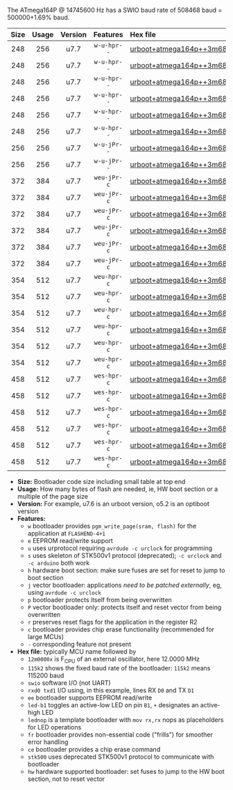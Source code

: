 The ATmega164P @ 14745600 Hz has a SWIO baud rate of 508468 baud = 500000+1.69% baud.

|Size|Usage|Version|Features|Hex file|
|:-:|:-:|:-:|:-:|:--|
|248|256|u7.7|`w-u-hpr--`|[urboot+atmega164p++3m6864x++125k0_swio_rxd0_txd1_led+b0_hw.hex](https://raw.githubusercontent.com/stefanrueger/urboot.hex/main/mcus/atmega164p/external_oscillator/fcpu++3m6864_Hz/br++125k0_bps/urboot+atmega164p++3m6864x++125k0_swio_rxd0_txd1_led+b0_hw.hex)|
|248|256|u7.7|`w-u-hpr--`|[urboot+atmega164p++3m6864x++125k0_swio_rxd0_txd1_led+b7_hw.hex](https://raw.githubusercontent.com/stefanrueger/urboot.hex/main/mcus/atmega164p/external_oscillator/fcpu++3m6864_Hz/br++125k0_bps/urboot+atmega164p++3m6864x++125k0_swio_rxd0_txd1_led+b7_hw.hex)|
|248|256|u7.7|`w-u-hpr--`|[urboot+atmega164p++3m6864x++125k0_swio_rxd0_txd1_lednop_hw.hex](https://raw.githubusercontent.com/stefanrueger/urboot.hex/main/mcus/atmega164p/external_oscillator/fcpu++3m6864_Hz/br++125k0_bps/urboot+atmega164p++3m6864x++125k0_swio_rxd0_txd1_lednop_hw.hex)|
|248|256|u7.7|`w-u-hpr--`|[urboot+atmega164p++3m6864x++125k0_swio_rxd2_txd3_led+b0_hw.hex](https://raw.githubusercontent.com/stefanrueger/urboot.hex/main/mcus/atmega164p/external_oscillator/fcpu++3m6864_Hz/br++125k0_bps/urboot+atmega164p++3m6864x++125k0_swio_rxd2_txd3_led+b0_hw.hex)|
|248|256|u7.7|`w-u-hpr--`|[urboot+atmega164p++3m6864x++125k0_swio_rxd2_txd3_led+b7_hw.hex](https://raw.githubusercontent.com/stefanrueger/urboot.hex/main/mcus/atmega164p/external_oscillator/fcpu++3m6864_Hz/br++125k0_bps/urboot+atmega164p++3m6864x++125k0_swio_rxd2_txd3_led+b7_hw.hex)|
|248|256|u7.7|`w-u-hpr--`|[urboot+atmega164p++3m6864x++125k0_swio_rxd2_txd3_lednop_hw.hex](https://raw.githubusercontent.com/stefanrueger/urboot.hex/main/mcus/atmega164p/external_oscillator/fcpu++3m6864_Hz/br++125k0_bps/urboot+atmega164p++3m6864x++125k0_swio_rxd2_txd3_lednop_hw.hex)|
|256|256|u7.7|`w-u-jPr--`|[urboot+atmega164p++3m6864x++125k0_swio_rxd0_txd1.hex](https://raw.githubusercontent.com/stefanrueger/urboot.hex/main/mcus/atmega164p/external_oscillator/fcpu++3m6864_Hz/br++125k0_bps/urboot+atmega164p++3m6864x++125k0_swio_rxd0_txd1.hex)|
|256|256|u7.7|`w-u-jPr--`|[urboot+atmega164p++3m6864x++125k0_swio_rxd2_txd3.hex](https://raw.githubusercontent.com/stefanrueger/urboot.hex/main/mcus/atmega164p/external_oscillator/fcpu++3m6864_Hz/br++125k0_bps/urboot+atmega164p++3m6864x++125k0_swio_rxd2_txd3.hex)|
|372|384|u7.7|`weu-jPr-c`|[urboot+atmega164p++3m6864x++125k0_swio_rxd0_txd1_ee_led+b0_fr_ce.hex](https://raw.githubusercontent.com/stefanrueger/urboot.hex/main/mcus/atmega164p/external_oscillator/fcpu++3m6864_Hz/br++125k0_bps/urboot+atmega164p++3m6864x++125k0_swio_rxd0_txd1_ee_led+b0_fr_ce.hex)|
|372|384|u7.7|`weu-jPr-c`|[urboot+atmega164p++3m6864x++125k0_swio_rxd0_txd1_ee_led+b7_fr_ce.hex](https://raw.githubusercontent.com/stefanrueger/urboot.hex/main/mcus/atmega164p/external_oscillator/fcpu++3m6864_Hz/br++125k0_bps/urboot+atmega164p++3m6864x++125k0_swio_rxd0_txd1_ee_led+b7_fr_ce.hex)|
|372|384|u7.7|`weu-jPr-c`|[urboot+atmega164p++3m6864x++125k0_swio_rxd0_txd1_ee_lednop_fr_ce.hex](https://raw.githubusercontent.com/stefanrueger/urboot.hex/main/mcus/atmega164p/external_oscillator/fcpu++3m6864_Hz/br++125k0_bps/urboot+atmega164p++3m6864x++125k0_swio_rxd0_txd1_ee_lednop_fr_ce.hex)|
|372|384|u7.7|`weu-jPr-c`|[urboot+atmega164p++3m6864x++125k0_swio_rxd2_txd3_ee_led+b0_fr_ce.hex](https://raw.githubusercontent.com/stefanrueger/urboot.hex/main/mcus/atmega164p/external_oscillator/fcpu++3m6864_Hz/br++125k0_bps/urboot+atmega164p++3m6864x++125k0_swio_rxd2_txd3_ee_led+b0_fr_ce.hex)|
|372|384|u7.7|`weu-jPr-c`|[urboot+atmega164p++3m6864x++125k0_swio_rxd2_txd3_ee_led+b7_fr_ce.hex](https://raw.githubusercontent.com/stefanrueger/urboot.hex/main/mcus/atmega164p/external_oscillator/fcpu++3m6864_Hz/br++125k0_bps/urboot+atmega164p++3m6864x++125k0_swio_rxd2_txd3_ee_led+b7_fr_ce.hex)|
|372|384|u7.7|`weu-jPr-c`|[urboot+atmega164p++3m6864x++125k0_swio_rxd2_txd3_ee_lednop_fr_ce.hex](https://raw.githubusercontent.com/stefanrueger/urboot.hex/main/mcus/atmega164p/external_oscillator/fcpu++3m6864_Hz/br++125k0_bps/urboot+atmega164p++3m6864x++125k0_swio_rxd2_txd3_ee_lednop_fr_ce.hex)|
|354|512|u7.7|`weu-hpr-c`|[urboot+atmega164p++3m6864x++125k0_swio_rxd0_txd1_ee_led+b0_fr_ce_hw.hex](https://raw.githubusercontent.com/stefanrueger/urboot.hex/main/mcus/atmega164p/external_oscillator/fcpu++3m6864_Hz/br++125k0_bps/urboot+atmega164p++3m6864x++125k0_swio_rxd0_txd1_ee_led+b0_fr_ce_hw.hex)|
|354|512|u7.7|`weu-hpr-c`|[urboot+atmega164p++3m6864x++125k0_swio_rxd0_txd1_ee_led+b7_fr_ce_hw.hex](https://raw.githubusercontent.com/stefanrueger/urboot.hex/main/mcus/atmega164p/external_oscillator/fcpu++3m6864_Hz/br++125k0_bps/urboot+atmega164p++3m6864x++125k0_swio_rxd0_txd1_ee_led+b7_fr_ce_hw.hex)|
|354|512|u7.7|`weu-hpr-c`|[urboot+atmega164p++3m6864x++125k0_swio_rxd0_txd1_ee_lednop_fr_ce_hw.hex](https://raw.githubusercontent.com/stefanrueger/urboot.hex/main/mcus/atmega164p/external_oscillator/fcpu++3m6864_Hz/br++125k0_bps/urboot+atmega164p++3m6864x++125k0_swio_rxd0_txd1_ee_lednop_fr_ce_hw.hex)|
|354|512|u7.7|`weu-hpr-c`|[urboot+atmega164p++3m6864x++125k0_swio_rxd2_txd3_ee_led+b0_fr_ce_hw.hex](https://raw.githubusercontent.com/stefanrueger/urboot.hex/main/mcus/atmega164p/external_oscillator/fcpu++3m6864_Hz/br++125k0_bps/urboot+atmega164p++3m6864x++125k0_swio_rxd2_txd3_ee_led+b0_fr_ce_hw.hex)|
|354|512|u7.7|`weu-hpr-c`|[urboot+atmega164p++3m6864x++125k0_swio_rxd2_txd3_ee_led+b7_fr_ce_hw.hex](https://raw.githubusercontent.com/stefanrueger/urboot.hex/main/mcus/atmega164p/external_oscillator/fcpu++3m6864_Hz/br++125k0_bps/urboot+atmega164p++3m6864x++125k0_swio_rxd2_txd3_ee_led+b7_fr_ce_hw.hex)|
|354|512|u7.7|`weu-hpr-c`|[urboot+atmega164p++3m6864x++125k0_swio_rxd2_txd3_ee_lednop_fr_ce_hw.hex](https://raw.githubusercontent.com/stefanrueger/urboot.hex/main/mcus/atmega164p/external_oscillator/fcpu++3m6864_Hz/br++125k0_bps/urboot+atmega164p++3m6864x++125k0_swio_rxd2_txd3_ee_lednop_fr_ce_hw.hex)|
|458|512|u7.7|`wes-hpr-c`|[urboot+atmega164p++3m6864x++125k0_swio_rxd0_txd1_ee_led+b0_fr_ce_stk500_hw.hex](https://raw.githubusercontent.com/stefanrueger/urboot.hex/main/mcus/atmega164p/external_oscillator/fcpu++3m6864_Hz/br++125k0_bps/urboot+atmega164p++3m6864x++125k0_swio_rxd0_txd1_ee_led+b0_fr_ce_stk500_hw.hex)|
|458|512|u7.7|`wes-hpr-c`|[urboot+atmega164p++3m6864x++125k0_swio_rxd0_txd1_ee_led+b7_fr_ce_stk500_hw.hex](https://raw.githubusercontent.com/stefanrueger/urboot.hex/main/mcus/atmega164p/external_oscillator/fcpu++3m6864_Hz/br++125k0_bps/urboot+atmega164p++3m6864x++125k0_swio_rxd0_txd1_ee_led+b7_fr_ce_stk500_hw.hex)|
|458|512|u7.7|`wes-hpr-c`|[urboot+atmega164p++3m6864x++125k0_swio_rxd0_txd1_ee_lednop_fr_ce_stk500_hw.hex](https://raw.githubusercontent.com/stefanrueger/urboot.hex/main/mcus/atmega164p/external_oscillator/fcpu++3m6864_Hz/br++125k0_bps/urboot+atmega164p++3m6864x++125k0_swio_rxd0_txd1_ee_lednop_fr_ce_stk500_hw.hex)|
|458|512|u7.7|`wes-hpr-c`|[urboot+atmega164p++3m6864x++125k0_swio_rxd2_txd3_ee_led+b0_fr_ce_stk500_hw.hex](https://raw.githubusercontent.com/stefanrueger/urboot.hex/main/mcus/atmega164p/external_oscillator/fcpu++3m6864_Hz/br++125k0_bps/urboot+atmega164p++3m6864x++125k0_swio_rxd2_txd3_ee_led+b0_fr_ce_stk500_hw.hex)|
|458|512|u7.7|`wes-hpr-c`|[urboot+atmega164p++3m6864x++125k0_swio_rxd2_txd3_ee_led+b7_fr_ce_stk500_hw.hex](https://raw.githubusercontent.com/stefanrueger/urboot.hex/main/mcus/atmega164p/external_oscillator/fcpu++3m6864_Hz/br++125k0_bps/urboot+atmega164p++3m6864x++125k0_swio_rxd2_txd3_ee_led+b7_fr_ce_stk500_hw.hex)|
|458|512|u7.7|`wes-hpr-c`|[urboot+atmega164p++3m6864x++125k0_swio_rxd2_txd3_ee_lednop_fr_ce_stk500_hw.hex](https://raw.githubusercontent.com/stefanrueger/urboot.hex/main/mcus/atmega164p/external_oscillator/fcpu++3m6864_Hz/br++125k0_bps/urboot+atmega164p++3m6864x++125k0_swio_rxd2_txd3_ee_lednop_fr_ce_stk500_hw.hex)|

- **Size:** Bootloader code size including small table at top end
- **Usage:** How many bytes of flash are needed, ie, HW boot section or a multiple of the page size
- **Version:** For example, u7.6 is an urboot version, o5.2 is an optiboot version
- **Features:**
  + `w` bootloader provides `pgm_write_page(sram, flash)` for the application at `FLASHEND-4+1`
  + `e` EEPROM read/write support
  + `u` uses urprotocol requiring `avrdude -c urclock` for programming
  + `s` uses skeleton of STK500v1 protocol (deprecated); `-c urclock` and `-c arduino` both work
  + `h` hardware boot section: make sure fuses are set for reset to jump to boot section
  + `j` vector bootloader: applications *need to be patched externally*, eg, using `avrdude -c urclock`
  + `p` bootloader protects itself from being overwritten
  + `P` vector bootloader only: protects itself and reset vector from being overwritten
  + `r` preserves reset flags for the application in the register R2
  + `c` bootloader provides chip erase functionality (recommended for large MCUs)
  + `-` corresponding feature not present
- **Hex file:** typically MCU name followed by
  + `12m0000x` is F<sub>CPU</sub> of an external oscillator, here 12.0000 MHz
  + `115k2` shows the fixed baud rate of the bootloader: `115k2` means 115200 baud
  + `swio` software I/O (not UART)
  + `rxd0 txd1` I/O using, in this example, lines RX `D0` and TX `D1`
  + `ee` bootloader supports EEPROM read/write
  + `led-b1` toggles an active-low LED on pin `B1`, `+` designates an active-high LED
  + `lednop` is a template bootloader with `mov rx,rx` nops as placeholders for LED operations
  + `fr` bootloader provides non-essential code ("frills") for smoother error handling
  + `ce` bootloader provides a chip erase command
  + `stk500` uses deprecated STK500v1 protocol to communicate with bootloader
  + `hw` hardware supported bootloader: set fuses to jump to the HW boot section, not to reset vector
